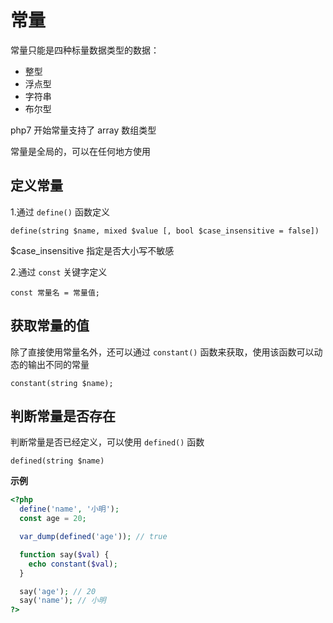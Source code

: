 # 常量

常量只能是四种标量数据类型的数据：

- 整型
- 浮点型
- 字符串
- 布尔型

php7 开始常量支持了 array 数组类型  

常量是全局的，可以在任何地方使用

## 定义常量

1.通过 `define()` 函数定义

```
define(string $name, mixed $value [, bool $case_insensitive = false])
```

$case_insensitive 指定是否大小写不敏感  

2.通过 `const` 关键字定义

```
const 常量名 = 常量值;
```

## 获取常量的值

除了直接使用常量名外，还可以通过 `constant()` 函数来获取，使用该函数可以动态的输出不同的常量

```
constant(string $name);
```

## 判断常量是否存在

判断常量是否已经定义，可以使用 `defined()` 函数

```
defined(string $name)
```

**示例**
```php
<?php
  define('name', '小明');
  const age = 20;

  var_dump(defined('age')); // true

  function say($val) {
    echo constant($val);
  }

  say('age'); // 20
  say('name'); // 小明
?>
```